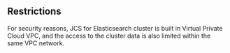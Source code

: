 ## Restrictions
For security reasons, JCS for Elasticsearch cluster is built in Virtual Private Cloud VPC, and the access to the cluster data is also limited within the same VPC network.

